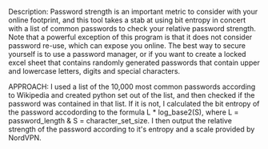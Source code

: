 Description: Password strength is an important metric to consider with your online footprint, and this tool takes a stab at using bit entropy in concert with a list of common passwords to check your relative password strength. 
Note that a powerful exception of this program is that it does not consider password re-use, which can expose you online. The best way to secure yourself is to use a password manager, or if you want to create a locked excel sheet that contains 
randomly generated passwords that contain upper and lowercase letters, digits and special characters.

APPROACH: I used a list of the 10,000 most common passwords according to Wikipedia and created python set out of the list, and then checked if the password was contained in that list. If it is not, I calculated the bit entropy of the password
accodording to the formula L * log_base2(S), where L = password_length & S = character_set_size. I then output the relative strength of the password according to it's entropy and a scale provided by NordVPN. 

